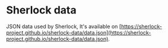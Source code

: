 # Sherlock data
JSON data used by Sherlock, It's available on [https://sherlock-project.github.io/sherlock-data/data.json](https://sherlock-project.github.io/sherlock-data/data.json).
